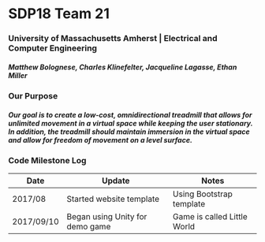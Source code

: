 # SDP18 Team 21
### University of Massachusetts Amherst | Electrical and Computer Engineering
##### Matthew Bolognese, Charles Klinefelter, Jacqueline Lagasse, Ethan Miller

### Our Purpose
##### Our goal is to create a low-cost, omnidirectional treadmill that allows for unlimited movement in a virtual space while keeping the user stationary. In addition, the treadmill should maintain immersion in the virtual space and allow for freedom of movement on a level surface.

### Code Milestone Log

Date | Update | Notes
-----|---------|------
2017/08 | Started website template | Using Bootstrap template
2017/09/10 | Began using Unity for demo game | Game is called Little World
